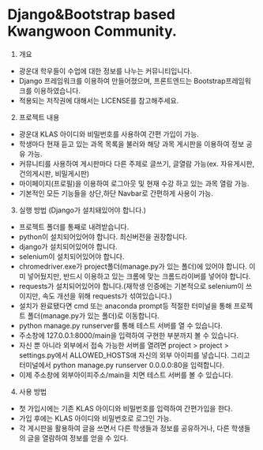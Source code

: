# Django&Bootstrap based Kwangwoon Community.

1. 개요
* 광운대 학우들이 수업에 대한 정보를 나누는 커뮤니티입니다.
* Django 프레임워크를 이용하여 만들어졌으며, 프론트엔드는 Bootstrap프레임워크를 이용하였습니다.
* 적용되는 저작권에 대해서는 LICENSE를 참고해주세요.

2. 프로젝트 내용
* 광운대 KLAS 아이디와 비밀번호를 사용하여 간편 가입이 가능.
* 학생마다 현재 듣고 있는 과목 목록을 불러와 해당 과목 게시판을 이용하여 정보 공유 가능.
* 커뮤니티를 사용하여 게시판마다 다른 주제로 글쓰기, 글열람 가능(ex. 자유게시판, 건의게시판, 비밀게시판)
* 마이페이지(프로필)을 이용하여 로그아웃 및 현재 수강 하고 있는 과목 열람 가능.
* 기본적인 모든 기능들을 상단,하단 Navbar로 간편하게 사용이 가능.

3. 실행 방법 (Django가 설치돼있어야 합니다.)
* 프로젝트 폴더를 통째로 내려받습니다.
* python이 설치되어있어야 합니다. 최신버전을 권장합니다.
* django가 설치되어있어야 합니다.
* selenium이 설치되어있어야 합니다.
* chromedriver.exe가 project폴더(manage.py가 있는 폴더)에 있어야 합니다. 이미 넣어뒀지만, 반드시 이용하고 있는 크롬에 맞는 크롬드라이버를 넣어야 합니다.
* requests가 설치되어있어야 합니다.(재학생 인증에는 기본적으로 selenium이 쓰이지만, 속도 개선을 위해 requests가 섞여있습니다.)
* 설치가 완료됐다면 cmd 또는 anaconda prompt등 적절한 터미널을 통해 프로젝트 폴더(manage.py가 있는 폴더)로 이동합니다.
* python manage.py runserver를 통해 테스트 서버를 열 수 있습니다.
* 주소창에 127.0.0.1:8000/main을 입력하여 구현한 부분까지 볼 수 있습니다.
* 자신 뿐 아니라 외부에서 접속 가능한 서버를 열려면 project > project > settings.py에서 ALLOWED_HOSTS애 자신의 외부 아이피를 넣습니다. 그리고 터미널에서 python manage.py runserver 0.0.0.0:80을 입력합니다.
* 이제 주소창에 외부아이피주소/main을 치면 테스트 서버를 볼 수 있습니다.

4. 사용 방법
* 첫 가입시에는 기존 KLAS 아이디와 비밀번호를 입력하여 간편가입을 한다.
* 가입 후에는 KLAS 아이디와 비밀번호로 로그인 가능.
* 각 게시판을 활용하여 글을 쓰면서 다른 학생들과 정보를 공유하거나, 다른 학생들의 글을 열람하여 정보를 얻을 수 있다.

